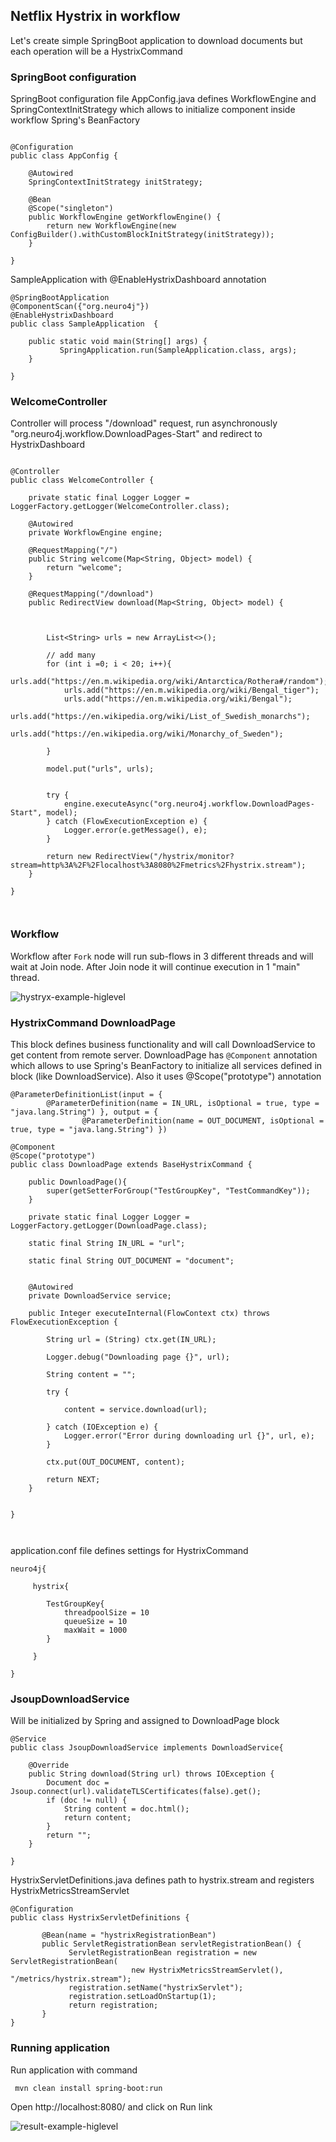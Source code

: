 ## Netflix Hystrix in workflow 

Let's create simple SpringBoot application to download documents but each operation will be a HystrixCommand
 
### SpringBoot configuration


SpringBoot configuration file AppConfig.java defines WorkflowEngine and 
SpringContextInitStrategy which allows to initialize component inside workflow Spring's BeanFactory

```

@Configuration
public class AppConfig {

	@Autowired
	SpringContextInitStrategy initStrategy;

	@Bean
	@Scope("singleton")
	public WorkflowEngine getWorkflowEngine() {
		return new WorkflowEngine(new ConfigBuilder().withCustomBlockInitStrategy(initStrategy));
	}

}

```
SampleApplication with @EnableHystrixDashboard annotation
```
@SpringBootApplication
@ComponentScan({"org.neuro4j"})
@EnableHystrixDashboard
public class SampleApplication  {

	public static void main(String[] args) {
		   SpringApplication.run(SampleApplication.class, args);
	}

}
```

### WelcomeController

Controller will process "/download" request, run asynchronously  "org.neuro4j.workflow.DownloadPages-Start" and redirect to HystrixDashboard

```

@Controller
public class WelcomeController {
	
	private static final Logger Logger = LoggerFactory.getLogger(WelcomeController.class);

	@Autowired
	private WorkflowEngine engine;

	@RequestMapping("/")
	public String welcome(Map<String, Object> model) {
		return "welcome";
	}

	@RequestMapping("/download")
	public RedirectView download(Map<String, Object> model) {


		
		List<String> urls = new ArrayList<>();
		
		// add many
		for (int i =0; i < 20; i++){
			urls.add("https://en.m.wikipedia.org/wiki/Antarctica/Rothera#/random");
			urls.add("https://en.m.wikipedia.org/wiki/Bengal_tiger");
			urls.add("https://en.m.wikipedia.org/wiki/Bengal");
			urls.add("https://en.wikipedia.org/wiki/List_of_Swedish_monarchs");
			urls.add("https://en.wikipedia.org/wiki/Monarchy_of_Sweden");
			
		}
		
		model.put("urls", urls);
		
		
		try {
			engine.executeAsync("org.neuro4j.workflow.DownloadPages-Start", model);
		} catch (FlowExecutionException e) {
			Logger.error(e.getMessage(), e);
		}

		return new RedirectView("/hystrix/monitor?stream=http%3A%2F%2Flocalhost%3A8080%2Fmetrics%2Fhystrix.stream");
	}
	
}



```

### Workflow

Workflow after `Fork` node will run sub-flows in 3 different threads and will wait at Join node. After Join node it will continue execution in 1 "main" thread.

![hystryx-example-higlevel](https://raw.github.com/neuro4j/workflow/master/doc/images/FlowWithHystrixCommands.png "DownloadPages workflow")

### HystrixCommand DownloadPage

This block defines business functionality and will call DownloadService to get content from remote server.
DownloadPage has `@Component` annotation which allows to use Spring's BeanFactory to initialize all services defined in block (like DownloadService).
Also it uses @Scope("prototype") annotation
```
@ParameterDefinitionList(input = {
		@ParameterDefinition(name = IN_URL, isOptional = true, type = "java.lang.String") }, output = {
				@ParameterDefinition(name = OUT_DOCUMENT, isOptional = true, type = "java.lang.String") })

@Component
@Scope("prototype")
public class DownloadPage extends BaseHystrixCommand {
	
	public DownloadPage(){
		super(getSetterForGroup("TestGroupKey", "TestCommandKey"));
	}

	private static final Logger Logger = LoggerFactory.getLogger(DownloadPage.class);

	static final String IN_URL = "url";

	static final String OUT_DOCUMENT = "document";
	

	@Autowired
	private DownloadService service;

	public Integer executeInternal(FlowContext ctx) throws FlowExecutionException {

		String url = (String) ctx.get(IN_URL);

		Logger.debug("Downloading page {}", url);

		String content = "";

		try {

			content = service.download(url);

		} catch (IOException e) {
			Logger.error("Error during downloading url {}", url, e);
		}

		ctx.put(OUT_DOCUMENT, content);

		return NEXT;
	}


}



```

application.conf file defines settings for HystrixCommand

```
neuro4j{

	 hystrix{
	 
	    TestGroupKey{
	        threadpoolSize = 10
	        queueSize = 10
	        maxWait = 1000
	    }
	 
	 }

}

```



### JsoupDownloadService

Will be initialized by Spring and assigned to DownloadPage block

```
@Service
public class JsoupDownloadService implements DownloadService{

	@Override
	public String download(String url) throws IOException {
		Document doc = Jsoup.connect(url).validateTLSCertificates(false).get();
		if (doc != null) {
			String content = doc.html();
			return content;
		}
		return "";
	}

}

```

HystrixServletDefinitions.java defines path to hystrix.stream and registers HystrixMetricsStreamServlet
```
@Configuration
public class HystrixServletDefinitions {
 
       @Bean(name = "hystrixRegistrationBean")
       public ServletRegistrationBean servletRegistrationBean() {
             ServletRegistrationBean registration = new ServletRegistrationBean(
                           new HystrixMetricsStreamServlet(), "/metrics/hystrix.stream");
             registration.setName("hystrixServlet");
             registration.setLoadOnStartup(1);
             return registration;
       }
}
```

### Running application

Run application with command

```
 mvn clean install spring-boot:run
```

Open http://localhost:8080/ and click on Run link


![result-example-higlevel](https://raw.github.com/neuro4j/workflow/master/doc/images/DashboardResult.png "Dashboard result")

